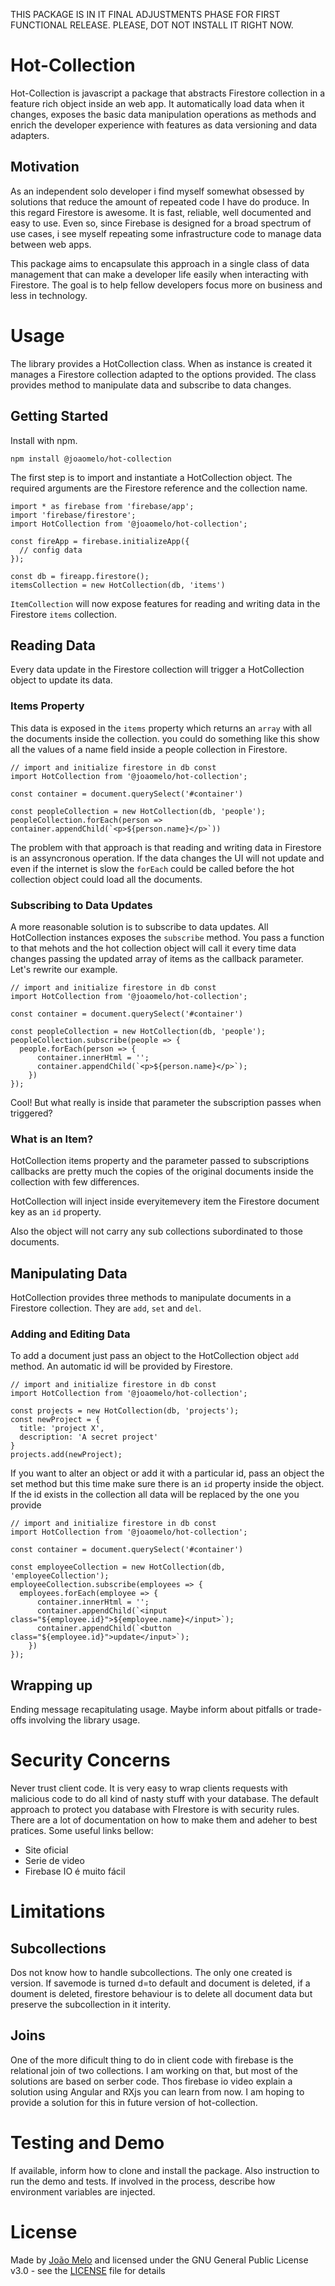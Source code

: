 THIS PACKAGE IS IN IT FINAL ADJUSTMENTS PHASE FOR FIRST FUNCTIONAL RELEASE. PLEASE, DOT NOT INSTALL IT RIGHT NOW. 

# Hot-Collection

Hot-Collection is javascript a package that abstracts Firestore collection in a feature rich object inside an web app. It automatically load data when it changes, exposes the basic data manipulation operations as methods and enrich the developer experience with features as data versioning and data adapters.

## Motivation

As an independent solo developer i find myself somewhat obsessed by solutions that reduce the amount of repeated code I have do produce. In this regard Firestore is awesome. It is fast, reliable, well documented and easy to use. Even so, since Firebase is designed for a broad spectrum of use cases, i see myself repeating some infrastructure code to manage data between web apps.

This package aims to encapsulate this approach in a single class of data management that can make a developer life easily when interacting with Firestore. The goal is to help fellow developers focus more on business and less in technology.

# Usage

The library provides a HotCollection class. When as instance is created it manages a Firestore collection adapted to the options provided. The class provides method to manipulate data and subscribe to data changes.

## Getting Started

Install with npm.

    npm install @joaomelo/hot-collection

The first step is to import and instantiate a HotCollection object. The required arguments are the Firestore reference and the collection name.

    import * as firebase from 'firebase/app';
    import 'firebase/firestore';
    import HotCollection from '@joaomelo/hot-collection';

    const fireApp = firebase.initializeApp({
      // config data
    });

    const db = fireapp.firestore();
    itemsCollection = new HotCollection(db, 'items')

`ItemCollection` will now expose features for reading and writing data in the Firestore `items` collection.

## Reading Data

Every data update in the Firestore collection will trigger a HotCollection object to update its data.

### Items Property

This data is exposed in the `items` property which returns an `array` with all the documents inside the collection. you could do something like this show all the values of a name field inside a people collection in Firestore.

    // import and initialize firestore in db const
    import HotCollection from '@joaomelo/hot-collection';
    
    const container = document.querySelect('#container')

    const peopleCollection = new HotCollection(db, 'people');
    peopleCollection.forEach(person => container.appendChild(`<p>${person.name}</p>`))

The problem with that approach is that reading and writing data in Firestore is an assyncronous operation. If the data changes the UI will not update and even if the internet is slow the `forEach` could be called before the hot collection object could load all the documents.

### Subscribing to Data Updates

A more reasonable solution is to subscribe to data updates. All HotCollection instances exposes the `subscribe` method. You pass a function to that mehots and the hot collection object will call it every time data changes passing the updated array of items as the callback parameter. Let's rewrite our example.

    // import and initialize firestore in db const
    import HotCollection from '@joaomelo/hot-collection';
    
    const container = document.querySelect('#container')

    const peopleCollection = new HotCollection(db, 'people');
    peopleCollection.subscribe(people => {
      people.forEach(person => {
          container.innerHtml = '';
          container.appendChild(`<p>${person.name}</p>`);
        })
    });

Cool! But what really is inside that parameter the subscription passes when triggered?

### What is an Item?

HotCollection items property and the parameter passed to subscriptions callbacks are pretty much the copies of the original documents inside the collection with few differences.

HotCollection will inject inside everyitemevery item the Firestore document key as an `id` property.

Also the object will not carry any sub collections subordinated to those documents.

## Manipulating Data

HotCollection provides three methods to manipulate documents in a Firestore collection. They are `add`, `set` and `del`.

### Adding and Editing Data

To add a document just pass an object to the HotCollection object `add` method. An automatic id will be provided by Firestore. 

    // import and initialize firestore in db const
    import HotCollection from '@joaomelo/hot-collection';
    
    const projects = new HotCollection(db, 'projects');    
    const newProject = {
      title: 'project X',
      description: 'A secret project'
    }
    projects.add(newProject);

If you want to alter an object or add it with a particular id, pass an object the set method but this time make sure there is an `id` property inside the object. If the id exists in the collection all data will be replaced by the one you provide

    // import and initialize firestore in db const
    import HotCollection from '@joaomelo/hot-collection';
    
    const container = document.querySelect('#container')

    const employeeCollection = new HotCollection(db, 'employeeCollection');
    employeeCollection.subscribe(employees => {
      employees.forEach(employee => {
          container.innerHtml = '';
          container.appendChild(`<input class="${employee.id}">${employee.name}</input>`);
          container.appendChild(`<button class="${employee.id}">update</input>`);
        })
    });

## Wrapping up

Ending message recapitulating usage. Maybe inform about pitfalls or trade-offs involving the library usage.

# Security Concerns

Never trust client code. It is very easy to wrap clients requests with malicious code to do all kind of nasty stuff with your database. The default approach to protect you database with FIrestore is with security rules. There are a lot of documentation on how to make them and adeher to best pratices. Some useful links bellow:

- Site oficial
- Serie de video
- Firebase IO é muito fácil

# Limitations

## Subcollections

Dos not know how to handle subcollections. The only one created is version. If savemode is turned d=to default and document is deleted, if a doument is deleted, firestore behaviour is to delete all document data but preserve the subcollection in it interity. 

## Joins

One of the more dificult thing to do in client code with firebase is the relational join of two collections.  I am working on that, but most of the solutions are based on serber code. Thos firebase io video explain a solution using Angular and RXjs you can learn from now. I am hoping to provide a solution for this in future version of hot-collection.

# Testing and Demo

If available, inform how to clone and install the package. Also instruction to run the demo and tests. If involved in the process, describe how environment variables are injected.

# License

Made by [João Melo](https://www.linkedin.com/in/joaomelo81/?locale=en_US) and licensed under the GNU General Public License v3.0 - see the [LICENSE](LICENSE) file for details